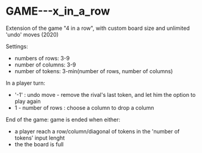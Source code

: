 # GAME---x_in_a_row
Extension of the game "4 in a row", with custom board size and unlimited 'undo' moves (2020)

Settings:
- numbers of rows: 3-9
- number of columns: 3-9
- number of tokens: 3-min(number of rows, number of columns)

In a player turn:
- '-1' : undo move - remove the rival's last token, and let him the option to play again
- 1 - number of rows : choose a column to drop a column 

End of the game:
game is ended when either: 
- a player reach a row/column/diagonal of tokens in the 'number of tokens' input lenght 
- the the board is full 
